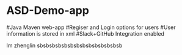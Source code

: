 # ASD-Demo-app
#Java Maven web-app
#Regiser and Login options for users
#User information is stored in xml
#Slack+GitHub Integration enabled

Im zhenglin
sbsbsbsbsbsbsbsbsbsbsbsbsbsb

